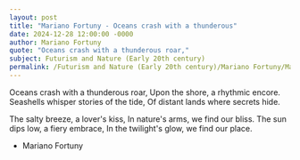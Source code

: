 ```yaml
---
layout: post
title: "Mariano Fortuny - Oceans crash with a thunderous"
date: 2024-12-28 12:00:00 -0000
author: Mariano Fortuny
quote: "Oceans crash with a thunderous roar,"
subject: Futurism and Nature (Early 20th century)
permalink: /Futurism and Nature (Early 20th century)/Mariano Fortuny/Mariano Fortuny - Oceans crash with a thunderous
---
```


Oceans crash with a thunderous roar,
Upon the shore, a rhythmic encore.
Seashells whisper stories of the tide,
Of distant lands where secrets hide.

The salty breeze, a lover's kiss,
In nature's arms, we find our bliss.
The sun dips low, a fiery embrace,
In the twilight's glow, we find our place.

- Mariano Fortuny
